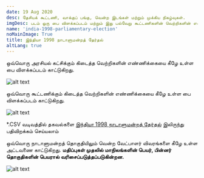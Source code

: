 ```yaml
---
date: 19 Aug 2020
desc: தேசியக் கூட்டணி, வாக்குப் பங்கு, வென்ற இடங்கள் மற்றும் முக்கிய நிகழ்வுகள்.
imgDesc: படம் ஒரு பை விளக்கப்படம் மற்றும் இது பல்வேறு கூட்டணிகளின் வெற்றிகளின் எண்ணிக்கையைக் காட்டுகிறது.
name: 'india-1998-parliamentary-election'
noMainImage: True
title: இந்தியா 1998 நாடாளுமன்றத் தேர்தல்
altLang: true
---
```


ஒவ்வொரு அரசியல் கட்சிக்கும் கிடைத்த வெற்றிகளின் எண்ணிக்கையை கீழே உள்ள பை விளக்கப்படம் காட்டுகிறது.  

<img src="/politics/india-1998-parliamentary-election/india-1998-election-1.png" alt="alt text" class="blogs_image">

ஒவ்வொரு கூட்டணிக்கும் கிடைத்த வெற்றிகளின் எண்ணிக்கையை கீழே உள்ள பை விளக்கப்படம் காட்டுகிறது.  

<img src="/politics/india-1998-parliamentary-election/india-1998-election-2.png" alt="alt text" class="blogs_image">

\*.CSV வடிவத்தில் தகவல்களை [இந்தியா 1998 நாடாளுமன்றத் தேர்தல்](http://thedatatalks.in/datas/politics/india-1998-parliamentary-election.csv) இலிருந்து பதிவிறக்கம் செய்யலாம்

ஒவ்வொரு நாடாளுமன்றத் தொகுதியிலும் வென்ற வேட்பாளர் விவரங்களை கீழே உள்ள அட்டவணை காட்டுகிறது.
**மதிப்புகள் முதலில் மாநிலங்களின் பெயர், பின்னர் தொகுதிகளின் பெயரால் வரிசைப்படுத்தப்படுகின்றன.**

<img src="/politics/india-1998-parliamentary-election/india-1998-election-3.png" alt="alt text" class="blogs_image">


<style>

</style>